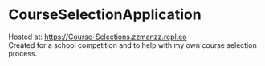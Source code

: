 # CourseSelectionApplication
Hosted at: https://Course-Selections.zzmanzz.repl.co
<br>Created for a school competition and to help with my own course selection process.
